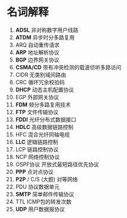 # 名词解释
 1. **ADSL**
非对称数字用户线路
 2. **ATDM**
异步时分多路复用
 3. ARQ
自动重传请求
 4. **ARP**
地址解析协议
 5. **BGP**
边界网关协议
 7. **CSMA/CD**
带有冲突检测的载波侦听多路访问
 8. CIDR
无类别域间路由
 9. CRC
循环冗余校验码
 10. **DHCP**
动态主机配置协议
 11. EGP
外部网关协议
 12. **FDM**
频分多路复用技术
 13. **FTP**
文件传输协议
 14. **FDDI**
光纤分布式数据接口
 15. **HDLC**
高级数据链路控制
 16. HFC
混合光纤同轴电缆
 17. **LLC** 
逻辑链路控制
 18. LCP
链路控制协议
 19. NCP
网络控制协议
 20. OSPF协议
开放式最短路径优先协议
 21. **PPP**
点对点协议
 22. **P2P** / C/S (大题)
对等网络
 23. PDU
协议数据单元
 24. **SMTP**
简单邮件传输协议
 25. TTL
ICMP包的转发次数
 26. **UDP**
用户数据报协议



